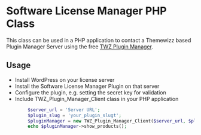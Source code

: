 # Software License Manager PHP Class #
This class can be used in a PHP application to contact a Themewizz based Plugin Manager Server using the free [TWZ Plugin Manager](https://themewizz.com).
## Usage ##
- Install WordPress on your license server
- Install the Software License Manager Plugin on that server
- Configure the plugin, e.g. setting the secret key for validation
- Include TWZ_Plugin_Manager_Client class in your PHP application
```php
		$server_url = 'Server URL';
		$plugin_slug = 'your_plugin_slugt';
		$pluginManager = new TWZ_Plugin_Manager_Client($server_url, $plugin_slug);
		echo $pluginManager->show_products();
```
